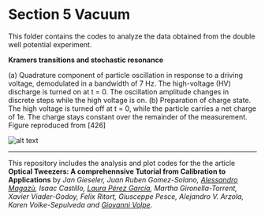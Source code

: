 # Section 5 Vacuum

This folder contains the codes to analyze the data obtained from the double well potential experiment.
 



**Kramers transitions and stochastic resonance**


(a) Quadrature componentof particle oscillation in response to a driving voltage, demodulated in a bandwidth of 7 Hz.The high-voltage (HV) discharge is turned on at t = 0. The oscillation amplitude changes indiscrete steps while the high voltage is on. (b) Preparation of charge state. The high voltageis turned off at t = 0, while the particle carries a net charge of 1e. The charge stays constantover the remainder of the measurement. Figure reproduced from [426]




![alt text](https://github.com/LauraPerezG/tweezers_AOP_tutorial/blob/merge_26nov_ales_lau/sec_4_3_microrheology_ruben/figures/1_Zero_shear_visc.jpg 
"Zero Shear viscosities")





***


 
This repository includes the analysis and plot codes for the the article **Optical Tweezers: A comprehennsive Tutorial  from Calibration to Applications** by *Jan Gieseler, Juan Ruben Gomez-Solano, [Alessandro Magazù](http://softmatterlab.org/people/alessandro-magazzu/), Isaac Castillo, [Laura Pérez García](http://softmatterlab.org/people/laura-perez-garcia/), Martha Gironella-Torrent, Xavier Viader-Godoy, Felix Ritort, Giusceppe Pesce, Alejandro V. Arzola, Karen Volke-Sepulveda and [Giovanni Volpe](http://softmatterlab.org/people/giovanni-volpe/)*. 
 
